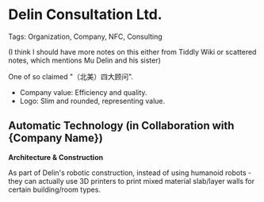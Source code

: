 # Delin Consultation Ltd.

Tags: Organization, Company, NFC, Consulting

(I think I should have more notes on this either from Tiddly Wiki or scattered notes, which mentions Mu Delin and his sister)

One of so claimed "（北美）四大顾问".

* Company value: Efficiency and quality.
* Logo: Slim and rounded, representing value.

## Automatic Technology (in Collaboration with {Company Name})

**Architecture & Construction**

As part of Delin's robotic construction, instead of using humanoid robots - they can actually use 3D printers to print mixed material slab/layer walls for certain building/room types.